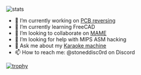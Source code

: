 ![stats](https://github-readme-stats.vercel.app/api?username=stonedDiscord&show_icons=true&theme=transparent)

- 🔭 I’m currently working on [PCB reversing](https://github.com/stonedDiscord/Automatenplatinen)
- 🌱 I’m currently learning FreeCAD
- 👯 I’m looking to collaborate on [MAME](https://github.com/mamedev/mame)
- 🤔 I’m looking for help with MIPS ASM hacking
- 💬 Ask me about my [Karaoke machine](https://github.com/stonedDiscord/Karaoke)
- 📫 How to reach me: @stoneddisc0rd on Discord

[![trophy](https://github-profile-trophy.vercel.app/?username=stonedDiscord&theme=onedark)](https://github.com/ryo-ma/github-profile-trophy)
